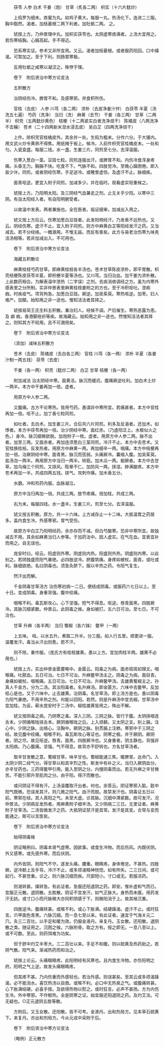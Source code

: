 <!-- { "loadSidebar": true } -->
　　茯苓 人参 白术 干姜（炮） 甘草（炙各二两） 枳实（十六片麸炒）

　　上捣罗为细末。炼蜜为丸。如鸡子黄大。每服一丸。热汤化下。连进二三服。胸中豁然。渴者。加栝蒌根二两下利者。加牡蛎二两。 之。

　　琥按上方。乃仲景理中丸。加枳实茯苓也。太阴虚寒痞满者。上汤大宜用之。若伤寒结胸。心膈高起。手不得近。

　　恐系寒实证。参术又非所宜用。又云。渴者加栝蒌根。或者服药阳回。口中燥渴。可暂加之。至于下利。则肠胃寒极。

　　反用牡蛎之咸寒以凝涩之。殊悖于理。

　　卷下　附后贤治中寒方论变法

　　五积散方

　　治阴经伤冷。脾胃不和。及感寒邪。并食积所伤。

　　官桂（去皮） 人参 川芎（各二两） 浓朴（去皮净姜汁拌） 白茯苓 半夏（汤洗五七遍） 芍药（洗净） 当归（洗） 麻黄（去节） 干姜（各三两） 甘草（二两半） 枳壳（五两麸炒黄色） 桔梗（十二两紧实白者洗净焙干） 陈橘皮（八两洗净不去穣） 苍术（二十四两新米泔水浸去皮） 吴白芷（四两洗净焙干）

　　上件。除枳壳官桂橘皮外。其余并一处。生捣为粗末。分作六分。于大镬内。用文武火炒令黄熟不得焦。用纸摊于板上。候冷。入前件枳壳官桂橘皮末。一处和匀。入瓷盒盛。每服二钱。水一盏。生姜三片。同煎至七分。去滓温服。

　　伤寒入葱白一茎。豆豉七粒。同煎连服出汗。或脾胃不和。内伤冷食浑身疼痛。头昏无力。胸膈不快。吃食不下。气脉不和。四肢觉冷。至晚心躁困倦。即入盐少许。同煎。或者阴经伤寒。手足逆冷。或睡里虚惊。及虚汗不止。脉细疾。

　　面青呕逆。更宜入附子同煎。加减多少。并在临时。观看虚实轻重候之。

　　琥按上方。乃阳明太阳。及三阴经气血兼走之剂。止无关乎少阳。以寒中三阴。有自太阳经入者。有自阳明腑受者。

　　以故温中发表。两者兼施也。全在医者。临证细审。加减出入用之。

　　琥又按上方后云。伤寒加葱白豆豉者。此发阳明经汗。乃发表不远热也。又云。阴经伤寒。虚汗不止。宜入附子同煎。则方中麻黄白芷等阳经发汗之药。又当减去。若不分经络。一概溷用。不惟无益。而反有害矣。此方与易老治伤寒九味羌活汤相等。若非加减出入。不可用也。

　　卷下　附后贤治中寒方论变法

　　海藏五积散论

　　麻黄桂枝芍药甘草。即麻黄桂枝各半汤也。苍术甘草陈皮浓朴。即平胃散。枳壳桔梗陈皮茯苓半夏。即枳梗半夏等汤也。又川芎。当归治血。加干姜为浓朴散。上此数药相合。为解表温中泄热（二字误）之剂。去痰消痞调经之方。虽为内寒外感表里之分所制。实非仲景表里麻黄桂枝姜附之的方也。至于冷积呕吐。泄痢 瘕。时疾疫气。项背拘急。加葱白豆豉。厥逆。加吴茱萸。寒热咳逆。加枣。妇人难产。加醋。始知用之非一途也。惟知活法者其择之。

　　琥按易简王氏生料五积散。兼治妇人。经候不调。产后催生。寒热恶露为患。及 癖 瘕。香港脚疮疥等疾。故海藏云。始知用之非一途也。然惟知活法者其择之。则知其方不轻用。且不可溷用矣。

　　卷下　附后贤治中寒方论变法

　　（添加）减味五积散方

　　苍术（去皮） 陈橘皮（去白各三两） 官桂 川芎（各一两） 浓朴 半夏（各姜汁制一两五钱） 茯苓（去皮）

　　干姜（各一两） 枳壳（麸炒二两） 白芷 甘草 桔梗（各一两）

　　附加减法 治太阴经中寒。面黄洁。脉沉而缓迟。腹痛厥逆吐利。加白术土炒一两半。本方中干姜再加一倍。虚者。

　　用原方中人参二两。

　　又腹痛。古方不论寒热。皆用芍药。愚谓非中寒所宜。若痛甚者。本方中官桂再加一倍。呕不止。加丁香七粒同煎。

　　如吐者。去白术。加生姜三片。合后共六片同煎。利多及反渴者。还加术。如悸者。本方中茯苓再加一倍。治少阴经中寒。面红赤。（乃虚阳泛上。水极似火之色。）身冷。脉沉细微欲脱。加炮附子一枚。虚者。用原方中人参二两。脉不出者。加至三两。又面赤者。再加连须葱白三茎同煎。冷汗不止。本方中去苍术。又官桂换桂枝。反发热者。用原方中麻黄一两。再加细辛一两。咽痛。本方中桔梗再加一倍。治厥阴经中寒。面青黑。脉沉而弦弱。头痛厥冷。囊缩入腹。加吴茱萸。盐汤泡一两半。再用原方中当归一两半。转筋。加木瓜一两。蛔厥者。本方中去甘草。加乌梅三个同煎。又挟风。眩晕不仁。加防风一两。挟湿。肿满酸疼。本方中苍术再加一半。共成四两五钱。挟气。攻刺作痛。加木香五分。

　　水磨。冲和煎药内服。血脉凝泣。

　　原方中当归再加一倍。共成三两。肢节疼痛。倍加桂。共成三两。

　　右为末。每服四钱。水一盏半。生姜三片。煎至七分。去滓温服。

　　琥又按五积散。原方。共一十六味。上方减存止一十二味。大抵温胃之药居多。盖内食生冷。外感寒邪。胃气受伤。

　　故原方中白芷乃阳明经药。余亦存而不减。但白芍酸寒。恐非中寒所宜。故独减去不用。其余如麻黄当归人参等。于加药法中。因人虚实。在气在血。宜表宜补而用之。自无误也。

　　庞安时曰。经云。阳虚则外寒。阴虚则内热。阳盛则外热。阴盛则内寒。以此别之。若阴独盛而阳气暴绝。必四肢逆冷。脐腹筑痛。身疼如被杖。面青。或吐或利。脉细欲绝。名曰阴毒也。须急灸脐下。服以辛热之药。令阳气复生。

　　然汗出而解。

　　千金阴毒甘草汤方 治伤寒初病一二日。便结成阴毒。或服药六七日以上。至十日。变成阴毒。身重背强。腹中绞痛。

　　咽喉不利。毒瓦斯攻心。心下坚强。短气不得息。呕逆。唇青面黑。四肢厥冷。其脉沉细紧数。仲景云。此阴毒之候。身如被打。五六日可治。至七日。不可治也。

　　甘草 升麻（各半两） 当归 蜀椒（各六铢） 鳖甲（一两）

　　上五味。 咀。以水五升。煮取二升半。分三服。如人行五里。顺更进一服。温覆发汗。毒当从汗出则愈。若不汗。

　　则不除。重作服。（庞氏方有桂枝雄黄。愚以上方。宜加肉桂半两。雄黄不必用也。）

　　琥按上方。实出仲景金匮要略中。金匮云。阳毒之为病。面赤斑斑如锦文。咽喉痛。吐脓血。五日可治。七日不可治。升麻鳖甲汤主之。阴毒之为病。面目青。身痛如被杖。咽喉痛。五日可治。七日不可治。升麻鳖甲汤。去雄黄蜀椒主之。孙真人千金方。分为二汤。其治阳毒者。名升麻汤。即金匮方。六味中去鳖甲。反加桂心是也。又于六味中。止去雄黄。治阴毒。名甘草汤。即上汤方是也。愚以阴毒为阳气暴绝。不用辛热之剂。何能以回阳。若然。则是升麻汤中宜去椒。甘草汤中宜加桂。为妥。蕲水庞安时于二汤中。椒桂雄黄皆用之。殊出不解。

　　琥又按阴毒之病。乃阴寒之毒。深入三阴。三阴之脉。皆行于腹。太阴挟咽连舌本。少阴循喉咙挟舌本。厥阴循喉咙之后。上入颃颡。又太阴之支。别上膈。注心中。少阴之脉。出络心。注胸中。厥阴之脉。别贯膈上注肺。寒邪中于三阴之经。故见腹中绞痛。咽喉不利。毒瓦斯攻心等证也。阴寒之极。并于厥阴。厥阴者。阴之尽。故见呕逆。唇青。面黑。四肢厥冷也。又身重者。阴主静也。背强非太阳病。乃心腹痛。坚强。气不得息。故背亦不舒转也。方名甘草汤者。

　　取辛甘发散之意。蜀椒甘草。味辛甘也。蜀椒能通三焦。暖脾胃。达命门。入太阴少阴二经气分。得甘草以和其辛烈之性。斯发中有补之义。当归入厥阴血分。亦辛甘药也。三药得鳖甲引用。能入至阴之分。内搜阴毒而出。若无升麻之辛甘微苦。不能引邪升至肌肉之分。由乎阳。得汗而散也。

　　或问阴证不得有汗。上汤温覆取汗出者。何也。余答云。阴证寒邪入脏。脏中阳气既微。恐误发其汗。则几微之阳气。由汗而脱。故禁发汗也。阴毒证五日以前。寒邪在经。其人真阳之气。未至大虚。诊其脉。沉细中滞紧数。故可发汗。况仲景法。少阴病反发热者。用麻黄附子细辛汤。又少阴病二三日。无里证者。麻黄附子甘草汤。二汤皆微发汗之药。大抵阴证禁汗是其常。发汗是其变。合常与变而能通之。斯可以言医矣。

　　卷下　附后贤治中寒方论变法

　　始得阴毒候

　　阴证略例曰。阴毒本肾气虚寒。因欲事。或食生冷物。而后伤风。内既伏阴。外又感寒。或先感外寒。而后伏阴。

　　内外皆阴。则阳气不守。遂发头痛。腰重。眼睛疼。身体倦怠。不甚热。四肢厥。逆冷额上及手背。冷汗不止。或多烦渴精神恍惚。如有所失。二三日间。或可起行。不甚觉重。诊之。则六脉沉细而疾。尺部短小。寸口或无。若服凉药。

　　则渴转甚。燥转急。有此证者。急服还阳退阴之药。即安。惟补虚和气而已。宜服正元散。退阴散。五胜散。阴证不宜发汗。如气正脉大。身热而未瘥。用药发汗无妨。或寸口小而尺脉微大亦同积阴感于下。则微阳消于上。故其候沉重。

　　四肢逆冷。腹痛转甚。或喉不利。或心下胀满。结硬躁渴。虚汗不止。或时狂言。爪甲面色青黑。六脉沉细。而一息七至以来。有此证者。速宜于气海关元二穴。灸三二百壮。以手足和暖为效。仍服金液丹。来复丹。玉女散。还阳散。退阴散之类。随证用之。沉困之候。六脉附骨。取之方有。按之即无。一息八至以上。或不可数。至此。则药饵难为功矣。

　　但于脐中灼艾半枣大。三二百壮以来。手足不和暖。则以硫黄及热药助之。若阴气散。阳气来。渐减热药而和治之。

　　琥按上论云。头痛眼睛疼。此阳明经有风寒也。且内食生冷物。亦伤阳明之府。阳明之气上逆。故发头痛眼睛疼。

　　但其疼不甚。乃内伤重而外感轻也。若治外感。则误甚矣。至其云或多烦渴躁渴。必不能消水。喜饮热汤以自救。或喉不利。必口中无热臭之气。或腹痛转甚。心下胀满结硬。必喜手按。及欲得热物以熨之。或时狂言。必声不甚扬。方为内伤生冷。外中寒邪。不作郁热。全是阴寒之证。始宜服还阳退阴之药。及灼艾法。可无疑也。○正元退阴五胜等散。

　　方附后。又玉女散。还阳散。皆不可考。金液丹。出和剂局方。见本草石硫黄下。来复丹。亦出和剂局方。今从元戎中采附于后。

　　卷下　附后贤治中寒方论变法

　　（略例）正元散方


